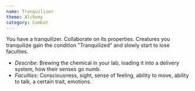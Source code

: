 ```yaml
---
name: Tranquilizer
theme: Alchemy
category: Combat
---
```


You have a tranquilizer. Collaborate on its properties. Creatures you tranquilize gain the condition "Tranquilized" and slowly start to lose faculties. 

* *Describe*: Brewing the chemical in your lab, loading it into a delivery system, how their senses go numb. 
* *Faculties*: Consciousness, sight, sense of feeling, ability to move, ability to talk, a certain trait, emotions.